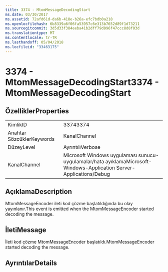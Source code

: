 ```yaml
---
title: 3374 - MtomMessageDecodingStart
ms.date: 03/30/2017
ms.assetid: 72afd61d-da6b-418e-b26a-efc7bdb0a218
ms.openlocfilehash: 6b8339a6f06fa53957c6e313b7652d89f1d73211
ms.sourcegitcommit: 3d5d33f384eeba41b2dff79d096f47ccc8d8f03d
ms.translationtype: MT
ms.contentlocale: tr-TR
ms.lasthandoff: 05/04/2018
ms.locfileid: "33463175"
---
```

# <a name="3374---mtommessagedecodingstart"></a><span data-ttu-id="9c572-102">3374 - MtomMessageDecodingStart</span><span class="sxs-lookup"><span data-stu-id="9c572-102">3374 - MtomMessageDecodingStart</span></span>
## <a name="properties"></a><span data-ttu-id="9c572-103">Özellikler</span><span class="sxs-lookup"><span data-stu-id="9c572-103">Properties</span></span>  
  
|||  
|-|-|  
|<span data-ttu-id="9c572-104">Kimlik</span><span class="sxs-lookup"><span data-stu-id="9c572-104">ID</span></span>|<span data-ttu-id="9c572-105">3374</span><span class="sxs-lookup"><span data-stu-id="9c572-105">3374</span></span>|  
|<span data-ttu-id="9c572-106">Anahtar Sözcükler</span><span class="sxs-lookup"><span data-stu-id="9c572-106">Keywords</span></span>|<span data-ttu-id="9c572-107">Kanal</span><span class="sxs-lookup"><span data-stu-id="9c572-107">Channel</span></span>|  
|<span data-ttu-id="9c572-108">Düzey</span><span class="sxs-lookup"><span data-stu-id="9c572-108">Level</span></span>|<span data-ttu-id="9c572-109">Ayrıntılı</span><span class="sxs-lookup"><span data-stu-id="9c572-109">Verbose</span></span>|  
|<span data-ttu-id="9c572-110">Kanal</span><span class="sxs-lookup"><span data-stu-id="9c572-110">Channel</span></span>|<span data-ttu-id="9c572-111">Microsoft Windows uygulaması sunucu-uygulamalar/hata ayıklama</span><span class="sxs-lookup"><span data-stu-id="9c572-111">Microsoft-Windows-Application Server-Applications/Debug</span></span>|  
  
## <a name="description"></a><span data-ttu-id="9c572-112">Açıklama</span><span class="sxs-lookup"><span data-stu-id="9c572-112">Description</span></span>  
 <span data-ttu-id="9c572-113">MtomMessageEncoder ileti kod çözme başlatıldığında bu olay yayınlanır.</span><span class="sxs-lookup"><span data-stu-id="9c572-113">This event is emitted when the MtomMessageEncoder started decoding the message.</span></span>  
  
## <a name="message"></a><span data-ttu-id="9c572-114">İleti</span><span class="sxs-lookup"><span data-stu-id="9c572-114">Message</span></span>  
 <span data-ttu-id="9c572-115">İleti kod çözme MtomMessageEncoder başlatıldı.</span><span class="sxs-lookup"><span data-stu-id="9c572-115">MtomMessageEncoder started decoding  the message.</span></span>  
  
## <a name="details"></a><span data-ttu-id="9c572-116">Ayrıntılar</span><span class="sxs-lookup"><span data-stu-id="9c572-116">Details</span></span>

